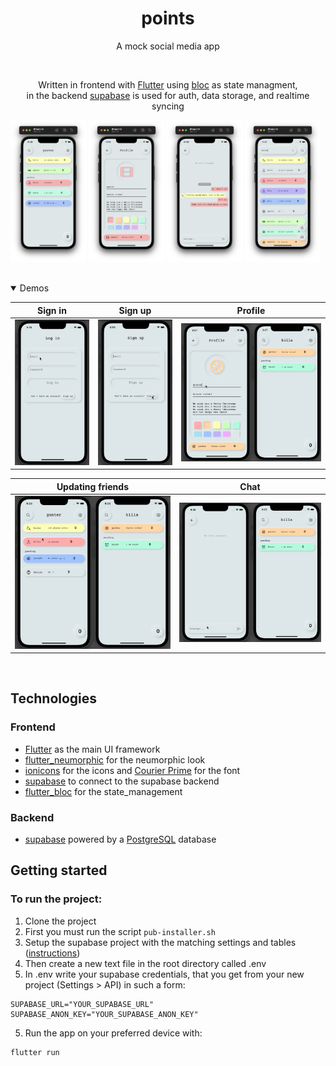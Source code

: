 <h1 align="center">points</h1>

<p align="center">
A mock social media app
</p>

<br>

<p align="center">
    Written in frontend with <a Dart and href="https://flutter.dev">Flutter</a> using <a href="https://pub.dev/packages/bloc">bloc</a> as state managment,<br> 
    in the backend <a href="https://supabase.com">supabase</a> is used for auth, data storage, and realtime syncing
</p>

<p float="center">
  <img src=".github/home.png" width="24%">
  <img src=".github/user-profile.png" width="24%">
  <img src=".github/chat.png" width="24%">
  <img src=".github/user-discovery.png" width="24%">  
</p>

<br>

<!--- Inspired by: https://github.com/robertodoering/harpy/blob/master/README.md --->

<details open>
  <summary>Demos</summary>
  
  | **Sign in** | **Sign up** | **Profile** |
  | :---: | :---: | :---: |
  | <kbd><img src=".github/sign-in-demo.gif"/></kbd> | <kbd><img src=".github/sign-up-demo.gif"/></kbd> | <kbd><img src=".github/profile-demo.gif"/></kbd> |
    
  | **Updating friends** | **Chat** |
  | :---: | :---: |
  | <kbd><img src=".github/relations-demo.gif"/></kbd> | <kbd><img src=".github/chat-demo.gif"/></kbd>
</details>

</br>

## Technologies
### Frontend
- [Flutter](https://flutter.dev) as the main UI framework
- [flutter_neumorphic](https://pub.dev/packages/flutter_neumorphic) for the neumorphic look
- [ionicons](https://pub.dev/packages/ionicons) for the icons and [Courier Prime](https://fonts.google.com/specimen/Courier+Prime) for the font
- [supabase](https://pub.dev/packages/supabase) to connect to the supabase backend
- [flutter_bloc](https://pub.dev/packages/flutter_bloc) for the state_management
 
### Backend
- [supabase](https://supabase.com) powered by a [PostgreSQL](https://postgresql.org) database

## Getting started

### To run the project:
1. Clone the project
2. First you must run the script `pub-installer.sh`
3. Setup the supabase project with the matching settings and tables ([instructions](supabase/README.md))
4. Then create a new text file in the root directory called .env
5. In .env write your supabase credentials,
   that you get from your new project (Settings > API) in such a form:
```shell script
SUPABASE_URL="YOUR_SUPABASE_URL"
SUPABASE_ANON_KEY="YOUR_SUPABASE_ANON_KEY"
```
5. Run the app on your preferred device with:
```shell script
flutter run
```
